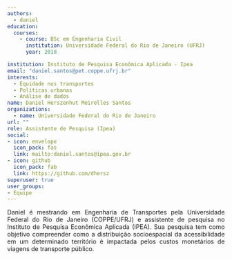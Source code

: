 ```yaml
---
authors:
  - daniel
education:
  courses:
    - course: BSc em Engenharia Civil
      institution: Universidade Federal do Rio de Janeiro (UFRJ)
      year: 2018

institution: Instituto de Pesquisa Econômica Aplicada - Ipea
email: "daniel.santos@pet.coppe.ufrj.br"
interests:
  - Equidade nos transportes 
  - Políticas urbanas 
  - Análise de dados 
name: Daniel Herszenhut Meirelles Santos
organizations:
  - name: Universidade Federal do Rio de Janeiro
url: ""
role: Assistente de Pesquisa (Ipea)
social:
- icon: envelope
  icon_pack: fas
  link: mailto:daniel.santos@ipea.gov.br
- icon: github
  icon_pack: fab
  link: https://github.com/dhersz
superuser: true
user_groups:
- Equipe
---
```


<p align="justify">
Daniel é mestrando em Engenharia de Transportes pela Universidade Federal do Rio de Janeiro (COPPE/UFRJ) e assistente de pesquisa no Instituto de Pesquisa Econômica Aplicada (IPEA). Sua pesquisa tem como objetivo compreender como a distribuição socioespacial da acessibilidade em um determinado território é impactada pelos custos monetários de viagens de transporte público.
</p>
